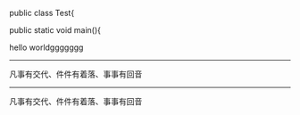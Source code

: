 public class Test{

public static void main(){

hello worldggggggg


-------

凡事有交代、件件有着落、事事有回音

--------
凡事有交代、件件有着落、事事有回音
